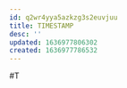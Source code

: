 ```yaml
---
id: q2wr4yya5azkzg3s2euvjuu
title: TIMESTAMP
desc: ''
updated: 1636977806302
created: 1636977786532
---
```



#T